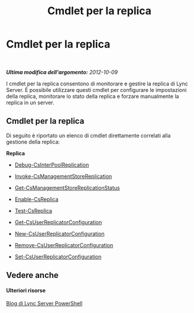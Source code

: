 ﻿---
title: Cmdlet per la replica
TOCTitle: Cmdlet per la replica
ms:assetid: e0c49601-d2a3-45a1-b05c-26c7ff820708
ms:mtpsurl: https://technet.microsoft.com/it-it/library/Gg415677(v=OCS.15)
ms:contentKeyID: 49302233
ms.date: 08/24/2015
mtps_version: v=OCS.15
ms.translationtype: HT
---

# Cmdlet per la replica

 

_**Ultima modifica dell'argomento:** 2012-10-09_

I cmdlet per la replica consentono di monitorare e gestire la replica di Lync Server. È possibile utilizzare questi cmdlet per configurare le impostazioni della replica, monitorare lo stato della replica e forzare manualmente la replica in un server.

## Cmdlet per la replica

Di seguito è riportato un elenco di cmdlet direttamente correlati alla gestione della replica:

**Replica**

  -   
    [Debug-CsInterPoolReplication](debug-csinterpoolreplication.md)

  -   
    [Invoke-CsManagementStoreReplication](invoke-csmanagementstorereplication.md)

  -   
    [Get-CsManagementStoreReplicationStatus](get-csmanagementstorereplicationstatus.md)

  -   
    [Enable-CsReplica](enable-csreplica.md)

  -   
    [Test-CsReplica](test-csreplica.md)

  -   
    [Get-CsUserReplicatorConfiguration](get-csuserreplicatorconfiguration.md)

  -   
    [New-CsUserReplicatorConfiguration](new-csuserreplicatorconfiguration.md)

  -   
    [Remove-CsUserReplicatorConfiguration](remove-csuserreplicatorconfiguration.md)

  -   
    [Set-CsUserReplicatorConfiguration](set-csuserreplicatorconfiguration.md)

## Vedere anche

#### Ulteriori risorse

[Blog di Lync Server PowerShell](http://go.microsoft.com/fwlink/?linkid=203150%26clcid=0x410)

